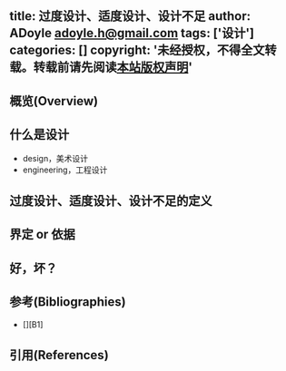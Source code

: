title: 过度设计、适度设计、设计不足
author: ADoyle <adoyle.h@gmail.com>
tags: ['设计']
categories: []
copyright: '未经授权，不得全文转载。转载前请先阅读[本站版权声明](http://adoyle.me/blog/copyright.html)'
---

## 概览(Overview)

<!-- more -->

## 什么是设计
- design，美术设计
- engineering，工程设计

## 过度设计、适度设计、设计不足的定义


## 界定 or 依据


## 好，坏？


## 参考(Bibliographies)
- [][B1]

## 引用(References)
[^1]: [][R1]

